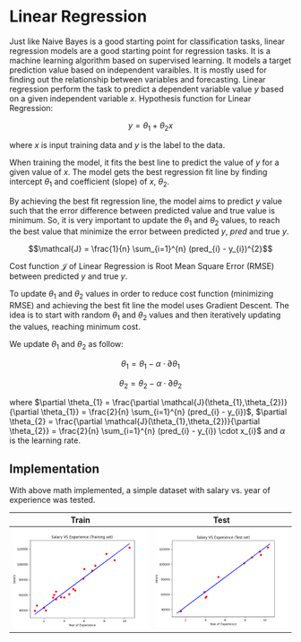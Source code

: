 # Linear Regression

Just like Naive Bayes is a good starting point for classification tasks, linear regression models are a good starting point for regression tasks. It is a machine learning algorithm based on supervised learning. It models a target prediction value based on independent varaibles. It is mostly used for finding out the relationship between variables and forecasting. Linear regression perform the task to predict a dependent variable value $y$ based on a given independent variable $x$. Hypothesis function for Linear Regression:

```math
y = \theta_{1} + \theta_{2} x
```

where $x$ is input training data and $y$ is the label to the data.

When training the model, it fits the best line to predict the value of $y$ for a given value of $x$. The model gets the best regression fit line by finding intercept $\theta_{1}$ and coefficient (slope) of $x$, $\theta_{2}$. 

By achieving the best fit regression line, the model aims to predict $y$ value such that the error difference between predicted value and true value is minimum. So, it is very important to update the $\theta_{1}$ and $\theta_{2}$ values, to reach the best value that minimize the error between predicted $y$, $pred$ and true $y$.

```math
\mathcal{J} = \frac{1}{n} \sum_{i=1}^{n} (pred_{i} - y_{i})^{2}
```

Cost function $\mathcal{J}$ of Linear Regression is Root Mean Square Error (RMSE) between predicted $y$ and true $y$.

To update $\theta_{1}$ and $\theta_{2}$ values in order to reduce cost function (minimizing RMSE) and achieving the best fit line the model uses Gradient Descent. The idea is to start with random $\theta_{1}$ and $\theta_{2}$ values and then iteratively updating the values, reaching minimum cost. 

We update $\theta_{1}$ and $\theta_{2}$ as follow:

```math
\theta_{1} = \theta_{1} - \alpha \cdot \partial \theta_{1}
```

```math
\theta_{2} = \theta_{2} - \alpha \cdot \partial \theta_{2}
```

where $\partial \theta_{1} = \frac{\partial \mathcal{J}(\theta_{1},\theta_{2})}{\partial \theta_{1}} = \frac{2}{n} \sum_{i=1}^{n} (pred_{i} - y_{i})$, $\partial \theta_{2} = \frac{\partial \mathcal{J}(\theta_{1},\theta_{2})}{\partial \theta_{2}} = \frac{2}{n} \sum_{i=1}^{n} (pred_{i} - y_{i}) \cdot x_{i}$ and $\alpha$ is the learning rate.


## Implementation

With above math implemented, a simple dataset with salary vs. year of experience was tested.

| Train | Test |
|:--------------:|:-----------:|
|![Train plot](assets/train.png)|![Test plot](assets/test.png)|